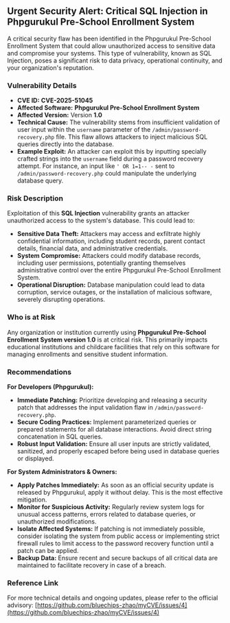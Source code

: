 ## Urgent Security Alert: Critical SQL Injection in Phpgurukul Pre-School Enrollment System

A critical security flaw has been identified in the Phpgurukul Pre-School Enrollment System that could allow unauthorized access to sensitive data and compromise your systems. This type of vulnerability, known as SQL Injection, poses a significant risk to data privacy, operational continuity, and your organization's reputation.

### Vulnerability Details

*   **CVE ID:** **CVE-2025-51045**
*   **Affected Software:** **Phpgurukul Pre-School Enrollment System**
*   **Affected Version:** Version **1.0**
*   **Technical Cause:** The vulnerability stems from insufficient validation of user input within the `username` parameter of the `/admin/password-recovery.php` file. This flaw allows attackers to inject malicious SQL queries directly into the database.
*   **Example Exploit:** An attacker can exploit this by inputting specially crafted strings into the `username` field during a password recovery attempt. For instance, an input like `' OR 1=1-- -` sent to `/admin/password-recovery.php` could manipulate the underlying database query.

### Risk Description

Exploitation of this **SQL Injection** vulnerability grants an attacker unauthorized access to the system's database. This could lead to:

*   **Sensitive Data Theft:** Attackers may access and exfiltrate highly confidential information, including student records, parent contact details, financial data, and administrative credentials.
*   **System Compromise:** Attackers could modify database records, including user permissions, potentially granting themselves administrative control over the entire Phpgurukul Pre-School Enrollment System.
*   **Operational Disruption:** Database manipulation could lead to data corruption, service outages, or the installation of malicious software, severely disrupting operations.

### Who is at Risk

Any organization or institution currently using **Phpgurukul Pre-School Enrollment System version 1.0** is at critical risk. This primarily impacts educational institutions and childcare facilities that rely on this software for managing enrollments and sensitive student information.

### Recommendations

**For Developers (Phpgurukul):**

*   **Immediate Patching:** Prioritize developing and releasing a security patch that addresses the input validation flaw in `/admin/password-recovery.php`.
*   **Secure Coding Practices:** Implement parameterized queries or prepared statements for all database interactions. Avoid direct string concatenation in SQL queries.
*   **Robust Input Validation:** Ensure all user inputs are strictly validated, sanitized, and properly escaped before being used in database queries or displayed.

**For System Administrators & Owners:**

*   **Apply Patches Immediately:** As soon as an official security update is released by Phpgurukul, apply it without delay. This is the most effective mitigation.
*   **Monitor for Suspicious Activity:** Regularly review system logs for unusual access patterns, errors related to database queries, or unauthorized modifications.
*   **Isolate Affected Systems:** If patching is not immediately possible, consider isolating the system from public access or implementing strict firewall rules to limit access to the password recovery function until a patch can be applied.
*   **Backup Data:** Ensure recent and secure backups of all critical data are maintained to facilitate recovery in case of a breach.

### Reference Link

For more technical details and ongoing updates, please refer to the official advisory:
[https://github.com/bluechips-zhao/myCVE/issues/4](https://github.com/bluechips-zhao/myCVE/issues/4)